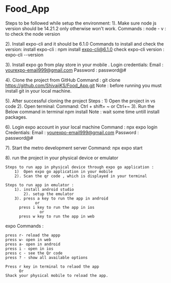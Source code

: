# Food_App
Steps to be followed while setup the environment:
	1). Make sure node js version should be 14.21.2 only otherwise won't work.
	Commands :
		node - v  : to check the node version

2). Install expo-cli and it should be 6.1.0
	Commands to install and check the version:
		install expo-cli : npm install expo-cli@6.1.0
		check expo-cli version : expo-cli --version 

3). Install expo go from play store in your mobile .
	Login credentials:
		Email  : yourexpo-email999@gmail.com
		Password : password@#


4). Clone the project from GitHub
Command :
		git clone https://github.com/ShivajiKS/Food_App.git
Note : before running you must install git in your local machine.

5). After successful cloning the project
    Steps :
       1) Open the project in vs code
         2). Open terminal:
             Command: 
                  Ctrl + shift+ ~ or Ctrl+~ 
         3). Run the Below command in terminal
            npm install
      Note : wait some time untill install packages.

6).  Login expo account in your local machine
         Command : 
             npx expo login
        Credentials:
            Email  : yourexpo-email999@gmail.com
            Password : password@#

7). Start the metro development server 
    Command:
              npx expo start
  
8). run the project in your physical device or emulator

 	Steps to run app in physical device through expo go application :
		1)  Open expo go application in your mobile
		2). Scan the qr code , which is displayed in your terminal 

 	Steps to run app in emulator :
		1). install android studio
			2). setup the emulator
		3). press a key to run the app in android 
			     or
		  press i key to run the app in ios 
				   or
		  press w key to run the app in web


expo  Commands :

    press r- reload the appp
    press w- open in web
    press a- open in android
    press i - open in ios 
    press c - see the Qr code
    press ? - show all available options

    Press r key in terminal to relaod the app 
          Or 
    Shack your physical mobile to reload the app.
